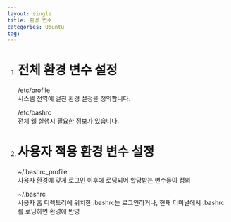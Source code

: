 ```yaml
---
layout: single
title: 환경 변수
categories: Ubuntu
tag: 
---
```


1. # 전체 환경 변수 설정
   /etc/profile    
   시스템 전역에 걸친 환경 설정을 정의합니다.   

   /etc/bashrc   
   전체 쉘 실행시 필요한 정보가 있습니다.   

1. # 사용자 적용 환경 변수 설정
   ~/.bashrc_profile   
   사용자 환경에 맞게 로그인 이후에 로딩되어 할당받는 변수들이 정의   

   ~/.bashrc   
   사용자 홈 디렉토리에 위치한 .bashrc는 로그인하거나, 현재 터미널에서 .bashrc를 로딩하면 환경에 반영   

